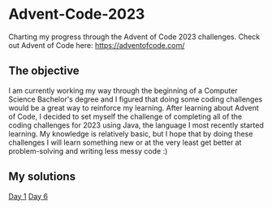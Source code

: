 # Advent-Code-2023
Charting my progress through the Advent of Code 2023 challenges. 
Check out Advent of Code here: https://adventofcode.com/

## The objective
I am currently working my way through the beginning of a Computer Science Bachelor's degree and I figured that doing
some coding challenges would be a great way to reinforce my learning. After learning about Advent of Code, I decided to set myself the challenge of completing all of the coding challenges for 2023 using Java, the language I most recently started learning. My knowledge is relatively basic, but I hope that by doing these challenges I will learn something new or at the very least get better at problem-solving and writing less messy code :)

## My solutions

[Day 1](/Day-1)
[Day 6](/Day-6)
